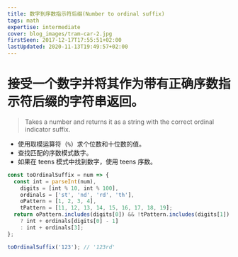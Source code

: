 ```yaml
---
title: 数字到序数指示符后缀(Number to ordinal suffix)
tags: math
expertise: intermediate
cover: blog_images/tram-car-2.jpg
firstSeen: 2017-12-17T17:55:51+02:00
lastUpdated: 2020-11-13T19:49:57+02:00
---
```


# 接受一个数字并将其作为带有正确序数指示符后缀的字符串返回。
> Takes a number and returns it as a string with the correct ordinal indicator suffix.

- 使用取模运算符（`%`）求个位数和十位数的值。
- 查找匹配的序数模式数字。
- 如果在 teens 模式中找到数字，使用 teens 序数。

```js
const toOrdinalSuffix = num => {
  const int = parseInt(num),
    digits = [int % 10, int % 100],
    ordinals = ['st', 'nd', 'rd', 'th'],
    oPattern = [1, 2, 3, 4],
    tPattern = [11, 12, 13, 14, 15, 16, 17, 18, 19];
  return oPattern.includes(digits[0]) && !tPattern.includes(digits[1])
    ? int + ordinals[digits[0] - 1]
    : int + ordinals[3];
};
```

```js
toOrdinalSuffix('123'); // '123rd'
```
